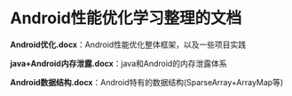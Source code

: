 # Android性能优化学习整理的文档
**Android优化.docx**：Android性能优化整体框架，以及一些项目实践

**java+Android内存泄露.docx**：java和Android的内存泄露体系

**Android数据结构.docx**：Android特有的数据结构(SparseArray+ArrayMap等)
